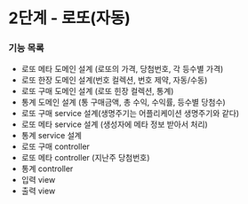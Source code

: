 # 2단계 - 로또(자동)

### 기능 목록
+ 로또 메타 도메인 설계 (로또의 가격, 당첨번호, 각 등수별 가격)
+ 로또 한장 도메인 설계(번호 컬렉션, 번호 제약, 자동/수동)
+ 로또 구매 도메인 설계 (로또 힌장 컬렉션, 통계)
+ 통계 도메인 설계 (통 구매금액, 총 수익, 수익률, 등수별 당첨수)
+ 로또 구매 service 설계(생명주기는 어플리케이션 생명주기와 같다)
+ 로또 메타 service 설계 (생성자에 메타 정보 받아서 처리)
+ 통계 service 설계  
+ 로또 구매 controller
+ 로또 메타 controller (지난주 당첨번호)
+ 통계 controller
+ 입력 view
+ 출력 view
